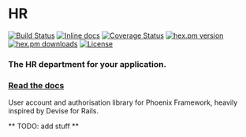 # HR

[![Build Status](https://travis-ci.org/Zensavona/hr.svg?branch=master)](https://travis-ci.org/Zensavona/hr) [![Inline docs](http://inch-ci.org/github/zensavona/hr.svg)](http://inch-ci.org/github/zensavona/hr) [![Coverage Status](https://coveralls.io/repos/Zensavona/hr/badge.svg?branch=master&service=github)](https://coveralls.io/github/Zensavona/hr?branch=master) [![hex.pm version](https://img.shields.io/hexpm/v/hr.svg)](https://hex.pm/packages/hr) [![hex.pm downloads](https://img.shields.io/hexpm/dt/hr.svg)](https://hex.pm/packages/hr) [![License](http://img.shields.io/badge/license-MIT-brightgreen.svg)](http://opensource.org/licenses/MIT)

### The HR department for your application.

### [Read the docs](https://hexdocs.pm/hr)

User account and authorisation library for Phoenix Framework, heavily inspired by Devise for Rails.

** TODO: add stuff **
